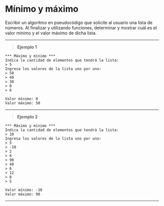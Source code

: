 ﻿# Mínimo y máximo

Escribir un algoritmo en pseudocódigo que solicite al usuario una lista de números. Al finalizar 
y utilizando funciones, determinar y mostrar cuál es el valor mínimo y el valor máximo de dicha lista.

---

> **Ejemplo 1**

```
*** Máximo y mínimo ***
Indica la cantidad de elementos que tendrá la lista:
> 5
Ingresa los valores de la lista uno por uno:
> 50
> 40
> 30
> 0
> 6

Valor mínimo: 0
Valor máximo: 50
```

---

> **Ejemplo 2**

```
*** Máximo y mínimo ***
Indica la cantidad de elementos que tendrá la lista:
> 10
Ingresa los valores de la lista uno por uno:
> 5
> -10
> 2
> 6
> 90
> 40
> 6
> 12
> 8
> 5

Valor mínimo: -10
Valor máximo: 90
```

---
